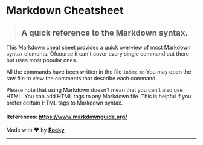 # Markdown Cheatsheet

> ## A quick reference to the Markdown syntax.

This Markdown cheat sheet provides a quick overview of most Markdown syntax elements. Ofcourse it can't cover every single command out there but uses most popular ones.

All the commands have been written in the file `index.md`
You may open the raw file to view the comments that describe each command.

Please note that using Markdown doesn't mean that you can't also use HTML. You can add HTML tags to any Markdown file. This is helpful if you prefer certain HTML tags to Markdown syntax.

#### References: https://www.markdownguide.org/

Made with ️❤︎ by **[Rocky](https://rocky93.github.io/ "Abhijeet Saxena")**

---
